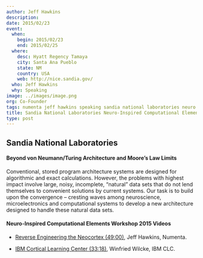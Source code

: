 ```yaml
---
author: Jeff Hawkins
description:
date: 2015/02/23
event:
  when:
    begin: 2015/02/23
    end: 2015/02/25
  where:
    desc: Hyatt Regency Tamaya
    city: Santa Ana Pueblo
    state: NM
    country: USA
    web: http://nice.sandia.gov/
  who: Jeff Hawkins
  why: Speaking
image: ../images/image.png
org: Co-Founder
tags: numenta jeff hawkins speaking sandia national laboratories neuro inspired computational elements workshop 2015
title: Sandia National Laboratories Neuro-Inspired Computational Elements Workshop 2015
type: post
---
```


## Sandia National Laboratories

#### Beyond von Neumann/Turing Architecture and Moore’s Law Limits

Conventional, stored program architecture systems are designed for algorithmic
and exact calculations.  However, the problems with highest impact involve
large, noisy, incomplete, “natural” data sets that do not lend themselves to
convenient solutions by current systems.  Our task is to build upon the
convergence – cresting waves among neuroscience, microelectronics and
computational systems to develop a new architecture designed to handle these
natural data sets.

#### Neuro-Inspired Computational Elements Workshop 2015 Videos

* [Reverse Engineering the Neocortex (49:00)](http://digitalops.sandia.gov/Mediasite/Play/515d11e3d7404d608c3b50ba4e8496981d),
  Jeff Hawkins, Numenta.

* [IBM Cortical Learning Center (33:18)](http://digitalops.sandia.gov/Mediasite/Play/1365ba62685c4c91a1cb7143c1e321cc1d),
  Winfried Wilcke, IBM CLC.
